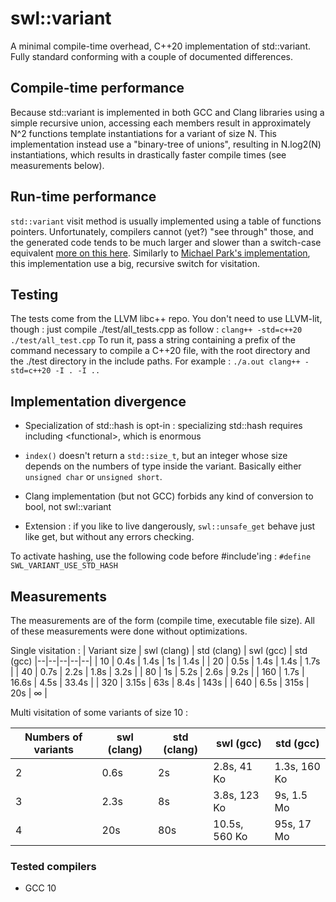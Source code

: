 # swl::variant

A minimal compile-time overhead, C++20 implementation of std::variant. Fully standard conforming with a couple of documented differences. 

## Compile-time performance

Because std::variant is implemented in both GCC and Clang libraries using a simple recursive union, accessing each members result in approximately N^2 functions template instantiations for a variant of size N. This implementation instead use a "binary-tree of unions", resulting in N.log2(N) instantiations, which results in drastically faster compile times (see measurements below). 

## Run-time performance

`std::variant` visit method is usually implemented using a table of functions pointers. Unfortunately, compilers cannot (yet?) "see through" those, and the generated code tends to be much larger and slower than a switch-case equivalent [more on this here](https://mpark.github.io/programming/2019/01/22/variant-visitation-v2/). Similarly to [Michael Park's implementation](https://github.com/mpark/variant), this implementation use a big, recursive switch for visitation. 

## Testing

The tests come from the LLVM libc++ repo. You don't need to use LLVM-lit, though : just compile ./test/all_tests.cpp as follow : 
`clang++ -std=c++20 ./test/all_test.cpp`
To run it, pass a string containing a prefix of the command necessary to compile a C++20 file, with the root directory and the ./test directory in the include paths. 
For example : 
`./a.out clang++ -std=c++20 -I . -I ..`

## Implementation divergence

* Specialization of std::hash is opt-in : specializing std::hash requires including \<functional\>, which is enormous

* `index()` doesn't return a `std::size_t`, but an integer whose size depends on the numbers of type inside the variant. Basically either `unsigned char` or `unsigned short`. 

* Clang implementation (but not GCC) forbids any kind of conversion to bool, not swl::variant

* Extension : if you like to live dangerously, `swl::unsafe_get` behave just like get, but without any errors checking. 

To activate hashing, use the following code before #include'ing : 
`#define SWL_VARIANT_USE_STD_HASH`

## Measurements 

The measurements are of the form (compile time, executable file size). 
All of these measurements were done without optimizations. 

Single visitation : 
| Variant size | swl (clang) | std (clang) | swl (gcc) | std (gcc) 
|--|--|--|--|--|
| 10 | 0.4s   |  1.4s  | 1s  | 1.4s |
| 20 | 0.5s   | 1.4s  | 1.4s | 1.7s |
| 40 | 0.7s   | 2.2s  | 1.8s | 3.2s |
| 80 | 1s     | 5.2s  | 2.6s | 9.2s |
| 160 | 1.7s  | 16.6s | 4.5s | 33.4s |
| 320 | 3.15s | 63s   | 8.4s | 143s |
| 640 | 6.5s  | 315s  | 20s  | ∞ |

Multi visitation of some variants of size 10 : 

| Numbers of variants | swl (clang) | std (clang) | swl (gcc) | std (gcc) 
|--|--|--|--|--|
| 2 | 0.6s    | 2s       | 2.8s, 41 Ko   | 1.3s, 160 Ko  |
| 3 | 2.3s    | 8s       | 3.8s, 123 Ko  | 9s, 1.5 Mo    |
| 4 | 20s     | 80s       | 10.5s, 560 Ko | 95s, 17 Mo    |

### Tested compilers
* GCC 10

